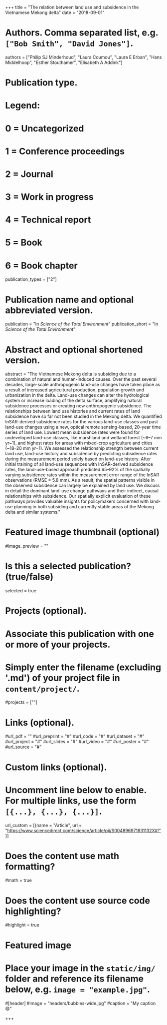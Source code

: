 +++
title = "The relation between land use and subsidence in the Vietnamese Mekong delta"
date = "2018-09-01"

# Authors. Comma separated list, e.g. `["Bob Smith", "David Jones"]`.
authors = ["Philip SJ Minderhoud", "Laura Coumou", "Laura E Erban", "Hans Middelhoop", "Esther Stouthamer", "Elisabeth A Addink"]

# Publication type.
# Legend:
# 0 = Uncategorized
# 1 = Conference proceedings
# 2 = Journal
# 3 = Work in progress
# 4 = Technical report
# 5 = Book
# 6 = Book chapter
publication_types = ["2"]

# Publication name and optional abbreviated version.
publication = "In *Science of the Total Environment*"
publication_short = "In *Science of the Total Environment*"

# Abstract and optional shortened version.
abstract = "The Vietnamese Mekong delta is subsiding due to a combination of natural and human-induced causes. Over the past several decades, large-scale anthropogenic land-use changes have taken place as a result of increased agricultural production, population growth and urbanization in the delta. Land-use changes can alter the hydrological system or increase loading of the delta surface, amplifying natural subsidence processes or creating new anthropogenic subsidence. The relationships between land use histories and current rates of land subsidence have so far not been studied in the Mekong delta. We quantified InSAR-derived subsidence rates for the various land-use classes and past land-use changes using a new, optical remote sensing-based, 20-year time series of land use. Lowest mean subsidence rates were found for undeveloped land-use classes, like marshland and wetland forest (~6–7 mm yr−1), and highest rates for areas with mixed-crop agriculture and cities (~18–20 mm yr−1). We assessed the relationship strength between current land use, land-use history and subsidence by predicting subsidence rates during the measurement period solely based on land-use history. After initial training of all land-use sequences with InSAR-derived subsidence rates, the land-use-based approach predicted 65–92% of the spatially varying subsidence rates within the measurement error range of the InSAR observations (RMSE = 5.8 mm). As a result, the spatial patterns visible in the observed subsidence can largely be explained by land use. We discuss in detail the dominant land-use change pathways and their indirect, causal relationships with subsidence. Our spatially explicit evaluation of these pathways provides valuable insights for policymakers concerned with land-use planning in both subsiding and currently stable areas of the Mekong delta and similar systems."

# Featured image thumbnail (optional)
#image_preview = ""

# Is this a selected publication? (true/false)
selected = true

# Projects (optional).
#   Associate this publication with one or more of your projects.
#   Simply enter the filename (excluding '.md') of your project file in `content/project/`.
#projects = [""]

# Links (optional).
#url_pdf = ""
#url_preprint = "#"
#url_code = "#"
#url_dataset = "#"
#url_project = "#"
#url_slides = "#"
#url_video = "#"
#url_poster = "#"
#url_source = "#"

# Custom links (optional).
#   Uncomment line below to enable. For multiple links, use the form `[{...}, {...}, {...}]`.
url_custom = [{name = "Article", url = "https://www.sciencedirect.com/science/article/pii/S004896971831132X#!"}]

# Does the content use math formatting?
#math = true

# Does the content use source code highlighting?
#highlight = true

# Featured image
# Place your image in the `static/img/` folder and reference its filename below, e.g. `image = "example.jpg"`.
#[header]
#image = "headers/bubbles-wide.jpg"
#caption = "My caption :smile:"

+++
